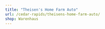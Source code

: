 ```yaml
---
title: "Theisen's Home Farm Auto"
url: /cedar-rapids/theisens-home-farm-auto/
shop: Warenhaus
---
```

